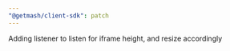 ```yaml
---
"@getmash/client-sdk": patch
---
```


Adding listener to listen for iframe height, and resize accordingly
